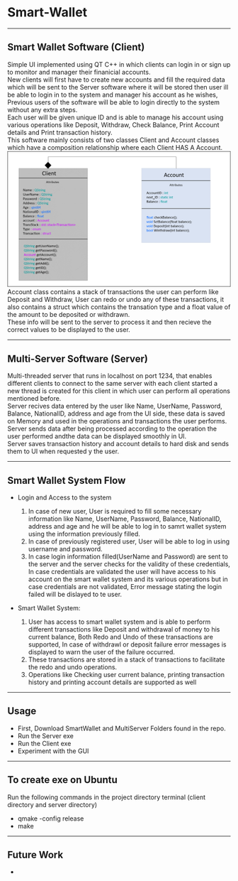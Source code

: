# Smart-Wallet



---
## Smart Wallet Software (Client)
Simple UI implemented using QT C++ in which clients can login in or sign up to monitor and manager their finanicial accounts. <br />
New clients will first have to create new accounts and fill the required data which will be sent to the Server software where it will be stored then user ill be able to login in to the system and manager his account as he wishes, Previous users of the software will be able to login directly to the system without any extra steps. <br />
Each user will be given unique ID and is able to manage his account using various operations like Deposit, Withdraw, Check Balance, Print Account details and Print transaction history. <br />
This software mainly consists of two classes Client and Account classes which have a composition relationship where each Client HAS A Account. <br />
 ![alt text](https://github.com/AbdelrahmanElsherif/Smart-Wallet/blob/main/Class%20Diagram.png?raw=true)  <br />
Account class contains a stack of transactions the user can perform like Deposit and Withdraw, User can redo or undo any of these transactions, it also contains a struct which contains the transation type and a float value of the amount to be deposited or withdrawn.  <br /> 
These info will be sent to the server to process it and then recieve the correct values to be displayed to the user. <br />

 ---
 ## Multi-Server Software (Server)
 Multi-threaded server that runs in localhost on port 1234, that enables different clients to connect to the same server with each client started a new thread is created for this client in which user can perform all operations mentioned before. <br /> 
Server recives data entered by the user like Name, UserName, Password, Balance, NationalID, address and age from the UI side, these data is saved on Memory and used in the operations and transactions the user performs. <br /> 
Server sends data after being processed according to the operation the user performed andthe data can be displayed smoothly in UI.  <br />
Server saves transaction history and account details to hard disk and sends them to UI when requested y the user. <br />

---
## Smart Wallet System Flow 
- Login and Access to the system <br />
  1. In case of new user, User is required to fill some necessary information like Name,        UserName, Password, Balance, NationalID, address and age and he will be   able to log in to samrt wallet system using the information previously filled. <br />
  2. In case of previously registered user, User will be able to log in using username and password. <br />
  3. In case login information filled(UserName and Password) are sent to the server and the server checks for the validity of these credentials, In case credentials     are validated the user will have access to his account on the smart wallet system and its various operations but in case credentials are not validated, Error message   stating the login failed will be dislayed to te user. <br />
  
- Smart Wallet System: <br />
   1. User has access to smart wallet system and is able to perform different transactions like Deposit and withdrawal of money to his current balance, Both Redo and      Undo of these transactions are supported, In case of withdrawl or deposit failure error messages is displayed to warn the user of the failure occurred. <br />
   2. These transactions are stored in a stack of transactions to facilitate the redo and undo operations.  <br />
   3. Operations like Checking user current balance, printing transaction history and printing account details are supported as well  <br />

 ---
 ## Usage
 - First, Download SmartWallet and MultiServer Folders found in the repo. 
 - Run the Server exe 
 - Run the Client exe 
 - Experiment with the GUI
  ---
 ## To create exe on Ubuntu 
  Run the following commands in the project directory terminal (client directory and server directory)<br/>
 - qmake -config release
 - make
 --- 
 
 ## Future Work 
 - 
 

  
  
